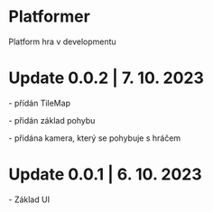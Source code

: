# Platformer
Platform hra v developmentu
<h1>Update 0.0.2 | 7. 10. 2023</h1>
<p>- přídán TileMap</p>
<p>- přidán základ pohybu</p>
<p>- přidána kamera, který se pohybuje s hráčem</p>

<h1>Update 0.0.1 | 6. 10. 2023</h1>
<p>- Základ UI</p>
